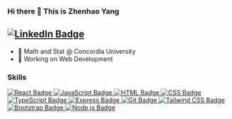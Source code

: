 ### Hi there 👋 This is Zhenhao Yang

## [![LinkedIn Badge](https://img.shields.io/badge/linkedin-%230A66C2?style=for-the-badge&logo=linkedin&logoColor=%230A66C2&labelColor=black)](https://www.linkedin.com/in/allenyzh/)

- 🏫 Math and Stat @ Concordia University
- 🔭 Working on Web Development

### Skills

<a href="#" style="pointer-events: none; cursor: default;">
  <img src="https://img.shields.io/badge/React-%2361DAFB?style=for-the-badge&logo=react&logoColor=%2361DAFB&labelColor=black" alt="React Badge" >
</a>
<a href="#" style="pointer-events: none; cursor: default;">
  <img src="https://img.shields.io/badge/JavaScript-%23F7DF1E?style=for-the-badge&logo=javascript&logoColor=%23F7DF1E&labelColor=black" alt="JavaScript Badge" >
</a>
<a href="#" style="pointer-events: none; cursor: default;">
  <img src="https://img.shields.io/badge/Html-%23E34F26?style=for-the-badge&logo=html5&logoColor=%23E34F26&labelColor=black" alt="HTML Badge" >
</a>
<a href="#" style="pointer-events: none; cursor: default;">
  <img src="https://img.shields.io/badge/Css-%231572B6?style=for-the-badge&logo=CSS3&logoColor=%231572B6&labelColor=black" alt="CSS Badge" >
</a>
<a href="#" style="pointer-events: none; cursor: default;">
  <img src="https://img.shields.io/badge/TypeScript-%233178C6?style=for-the-badge&logo=TypeScript&logoColor=%233178C6&labelColor=black" alt="TypeScript Badge" >
</a>
<a href="#" style="pointer-events: none; cursor: default;">
  <img src="https://img.shields.io/badge/express-%23000000?style=for-the-badge&logo=express&logoColor=%23F7F7F7&labelColor=black" alt="Express Badge" >
</a>
<a href="#" style="pointer-events: none; cursor: default;">
  <img src="https://img.shields.io/badge/Git-%23F05032?style=for-the-badge&logo=Git&logoColor=%23F05032&labelColor=black" alt="Git Badge" >
</a>
<a href="#" style="pointer-events: none; cursor: default;">
  <img src="https://img.shields.io/badge/tailwind%20css-%2306B6D4?style=for-the-badge&logo=tailwindcss&logoColor=%23F7F7F7&labelColor=black" alt="Tailwind CSS Badge" >
</a>
<a href="#" style="pointer-events: none; cursor: default;">
  <img src="https://img.shields.io/badge/Bootstrap-%237952B3?style=for-the-badge&logo=bootstrap&logoColor=%237952B3&labelColor=black" alt="Bootstrap Badge" >
</a>
<a href="#" style="pointer-events: none; cursor: default;">
  <img src="https://img.shields.io/badge/node.js-%235FA04E?style=for-the-badge&logo=nodedotjs&logoColor=%235FA04E&labelColor=black" alt="Node.js Badge" >
</a>

<!-- [![Static Badge](https://img.shields.io/badge/React-%2361DAFB?style=for-the-badge&logo=react&logoColor=%2361DAFB&labelColor=black)]()
[![Static Badge](https://img.shields.io/badge/JavaScript-%23F7DF1E?style=for-the-badge&logo=javascript&logoColor=%23F7DF1E&labelColor=black)]()
[![Static Badge](https://img.shields.io/badge/Html-%23E34F26?style=for-the-badge&logo=html5&logoColor=%23E34F26&labelColor=black)]()
[![Static Badge](https://img.shields.io/badge/Css-%231572B6?style=for-the-badge&logo=CSS3&logoColor=%231572B6&labelColor=black)]()
[![Static Badge](https://img.shields.io/badge/TypeScript-%233178C6?style=for-the-badge&logo=TypeScript&logoColor=%233178C6&labelColor=black)]()
[![Static Badge](https://img.shields.io/badge/express-%23000000?style=for-the-badge&logo=express&logoColor=%23F7F7F7&labelColor=black)]()
[![Static Badge](https://img.shields.io/badge/Git-%23F05032?style=for-the-badge&logo=Git&logoColor=%23F05032&labelColor=black)]()
[![Static Badge](https://img.shields.io/badge/tailwind%20css-%2306B6D4?style=for-the-badge&logo=tailwindcss&logoColor=%23F7F7F7&labelColor=black)]()
[![Static Badge](https://img.shields.io/badge/Bootstrap-%237952B3?style=for-the-badge&logo=bootstrap&logoColor=%237952B3&labelColor=black)]()
[![Static Badge](https://img.shields.io/badge/node.js-%235FA04E?style=for-the-badge&logo=nodedotjs&logoColor=%235FA04E&labelColor=black)]() -->

<!--
**Allenyzh/Allenyzh** is a ✨ _special_ ✨ repository because its `README.md` (this file) appears on your GitHub profile.

Here are some ideas to get you started:

- 🔭 I’m currently working on ...
- 🌱 I’m currently learning ...
- 👯 I’m looking to collaborate on ...
- 🤔 I’m looking for help with ...
- 💬 Ask me about ...
- 📫 How to reach me: ...
- 😄 Pronouns: ...
- ⚡ Fun fact: ...
-->
